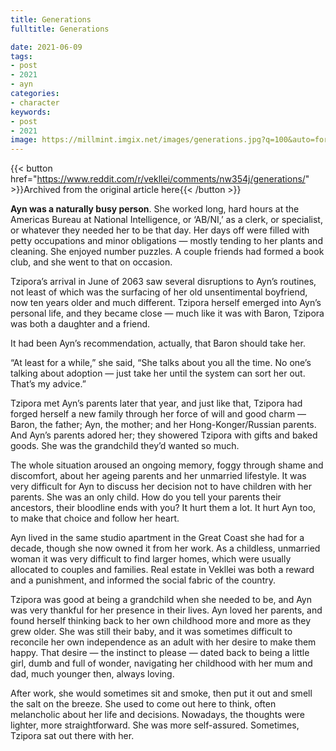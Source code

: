```yaml
---
title: Generations
fulltitle: Generations

date: 2021-06-09
tags:
- post
- 2021
- ayn
categories:
- character
keywords:
- post
- 2021
image: https://millmint.imgix.net/images/generations.jpg?q=100&auto=format
---
```


{{< button href="https://www.reddit.com/r/vekllei/comments/nw354j/generations/" >}}Archived from the original article here{{< /button >}}

**Ayn was a naturally busy person**. She worked long, hard hours at the Americas Bureau at National Intelligence, or ‘AB/NI,’ as a clerk, or specialist, or whatever they needed her to be that day. Her days off were filled with petty occupations and minor obligations — mostly tending to her plants and cleaning. She enjoyed number puzzles. A couple friends had formed a book club, and she went to that on occasion.

Tzipora’s arrival in June of 2063 saw several disruptions to Ayn’s routines, not least of which was the surfacing of her old unsentimental boyfriend, now ten years older and much different. Tzipora herself emerged into Ayn’s personal life, and they became close — much like it was with Baron, Tzipora was both a daughter and a friend.

It had been Ayn’s recommendation, actually, that Baron should take her.

“At least for a while,” she said, “She talks about you all the time. No one’s talking about adoption — just take her until the system can sort her out. That’s my advice.”

Tzipora met Ayn’s parents later that year, and just like that, Tzipora had forged herself a new family through her force of will and good charm — Baron, the father; Ayn, the mother; and her Hong-Konger/Russian parents. And Ayn’s parents adored her; they showered Tzipora with gifts and baked goods. She was the grandchild they’d wanted so much.

The whole situation aroused an ongoing memory, foggy through shame and discomfort, about her ageing parents and her unmarried lifestyle. It was very difficult for Ayn to discuss her decision not to have children with her parents. She was an only child. How do you tell your parents their ancestors, their bloodline ends with you? It hurt them a lot. It hurt Ayn too, to make that choice and follow her heart.

Ayn lived in the same studio apartment in the Great Coast she had for a decade, though she now owned it from her work. As a childless, unmarried woman it was very difficult to find larger homes, which were usually allocated to couples and families. Real estate in Vekllei was both a reward and a punishment, and informed the social fabric of the country.

Tzipora was good at being a grandchild when she needed to be, and Ayn was very thankful for her presence in their lives. Ayn loved her parents, and found herself thinking back to her own childhood more and more as they grew older. She was still their baby, and it was sometimes difficult to reconcile her own independence as an adult with her desire to make them happy. That desire — the instinct to please — dated back to being a little girl, dumb and full of wonder, navigating her childhood with her mum and dad, much younger then, always loving.

After work, she would sometimes sit and smoke, then put it out and smell the salt on the breeze. She used to come out here to think, often melancholic about her life and decisions. Nowadays, the thoughts were lighter, more straightforward. She was more self-assured. Sometimes, Tzipora sat out there with her.

